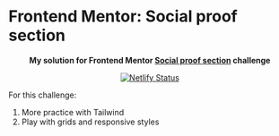 # Frontend Mentor: Social proof section

<p align="center"><strong align="center">My solution for Frontend Mentor <a href="https://www.frontendmentor.io/challenges/social-proof-section-6e0qTv_bA">Social proof section</a> challenge</strong></p>

<p align="center">
  <a href="https://app.netlify.com/sites/p1t1ch-fm-social-proof-section/deploys">
    <img
      src="https://api.netlify.com/api/v1/badges/0c376149-d16d-431c-a1fa-bec1c62cac43/deploy-status"
      alt="Netlify Status"
    />
  </a>
</p>

For this challenge:

1. More practice with Tailwind
1. Play with grids and responsive styles
